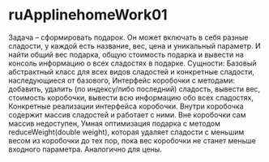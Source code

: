 # ruApplinehomeWork01
Задача – сформировать подарок. 
Он может включать в себя разные сладости, у каждой есть название, вес, цена и уникальный параметр. 
И найти общий вес подарка, общую стоимость подарка и вывести на консоль
информацию о всех сладостях в подарке.
Сущности:
Базовый абстрактный класс для всех видов сладостей и конкретные сладости, наследующиеся от базового,
Интерфейс коробочки с методами: добавить, удалить (по индексу/либо  последний) сладость, вывести вес,
стоимость коробочки, вывести всю информацию обо всех сладостях,
Конкретные реализации интерфейса коробочки. Внутри коробочка  содержит массив сладостей и работает с ними. 
Вне коробочки сам массив  недоступен,
Умная оптимизация подарка с методом reduceWeight(double weight), 
которая удаляет сладости с меньшим весом из коробочки до тех пор, пока  вес коробочки не станет меньше входного параметра. 
Аналогично для цены.
